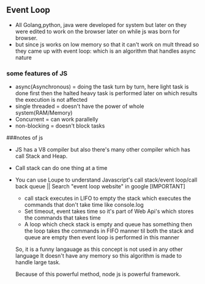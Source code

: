 ## Event Loop

* All Golang,python, java were developed for system but later on they were edited to work on the browser later on while js was born for browser.
* but since js works on low memory so that it can't work on mult thread so they came up with event loop: which is an algorithm that handles async nature

### some features of JS
* async(Asynchronous) = doing the task turn by turn, here light task is done first then the halted heavy task is performed later on which results the execution is not affected
* single threaded = doesn't have the power of whole system(RAM/Memory)
* Concurrent = can work parallelly 
* non-blocking = doesn't block tasks

###notes of js
 * JS has a V8 compiler but also there's many other compiler which has call Stack and Heap.
 * Call stack can do one thing at a time
 * You can use Loupe to understand Javascript's call stack/event loop/call back queue || Search "event loop website" in google [IMPORTANT]
 	* call stack executes in LIFO to empty the stack which executes the commands that don't take time like console.log
 	* Set timeout, event takes time so it's part of Web Api's which stores the commands that takes time
 	* A loop which check stack is empty and  queue has something then the loop takes the commands in FIFO manner til both the stack and queue are empty then event loop is performed in this manner
 
 	So, it is a funny langauage as this concept is not used in any other language
 	It doesn't have any memory so this algorithm is made to handle large task.
 	
 	Because of this powerful method, node js is powerful framework.

